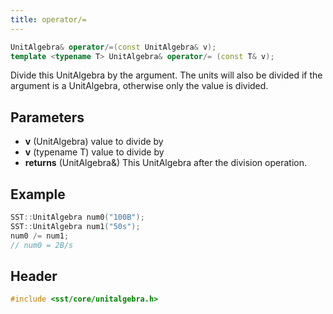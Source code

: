 ```yaml
---
title: operator/=
---
```


```cpp
UnitAlgebra& operator/=(const UnitAlgebra& v);
template <typename T> UnitAlgebra& operator/= (const T& v);
```

Divide this UnitAlgebra by the argument. The units will also be divided if the argument is a UnitAlgebra, otherwise only the value is divided.

## Parameters
* **v** (UnitAlgebra) value to divide by
* **v** (typename T) value to divide by
* **returns** (UnitAlgebra&) This UnitAlgebra after the division operation.

## Example

```cpp
SST::UnitAlgebra num0("100B");
SST::UnitAlgebra num1("50s");
num0 /= num1;
// num0 = 2B/s
```

## Header
```cpp
#include <sst/core/unitalgebra.h>
```
